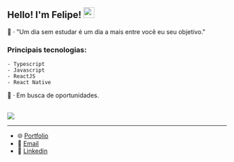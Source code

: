 ## Hello! I'm Felipe! <img src="https://media.giphy.com/media/hvRJCLFzcasrR4ia7z/giphy.gif" width="25px">

<div align="flex-start">
 🔎 · "Um dia sem estudar é um dia a mais entre você eu seu objetivo."
 
 ### Principais tecnologias:
    - Typescript
    - Javascript
    - ReactJS
    - React Native

  
  🔭 · Em busca de oportunidades.
</div>
<div style="display: inline_block"><br> 
  <img align="center" src="https://skillicons.dev/icons?i=javascript,typescript,css,html,react,redux,nextjs,tailwind,styledcomponents,nodejs,git,github,mongodb,figma,vscode" />
</div>

---

 - 🌐 [Portfolio](https://mfelipesilva.vercel.app/)
 - 📧 [Email](mailto:silvaafelipe016@gmail.com)
 - 🥳 [Linkedin](https://www.linkedin.com/in/mfelipesilva/)

